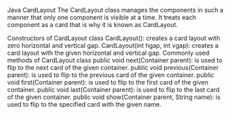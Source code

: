 Java CardLayout
The CardLayout class manages the components in such a manner that only one component is visible at a time. It treats each component as a card that is why it is known as CardLayout.

Constructors of CardLayout class
CardLayout(): creates a card layout with zero horizontal and vertical gap.
CardLayout(int hgap, int vgap): creates a card layout with the given horizontal and vertical gap.
Commonly used methods of CardLayout class
public void next(Container parent): is used to flip to the next card of the given container.
public void previous(Container parent): is used to flip to the previous card of the given container.
public void first(Container parent): is used to flip to the first card of the given container.
public void last(Container parent): is used to flip to the last card of the given container.
public void show(Container parent, String name): is used to flip to the specified card with the given name.
